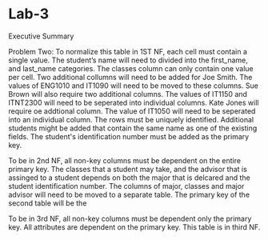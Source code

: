 # Lab-3

Executive Summary

Problem Two:
To normalize this table in 1ST NF, each cell must contain a single value.  The student’s name will need to divided into the first_name, and last_name categories. The classes column can only contain one value per cell. Two additional collumns will need to be added for Joe Smith. The values of ENG1010 and IT1090 will need to be moved to these columns. Sue Brown will also require two additional columns. The values of IT1150 and ITNT2300 will need to be seperated into individual columns. Kate Jones will require oe addtional column. The value of IT1050 will need to be seperated into an individual column. The rows must
be uniquely identified. Additional students might be added that contain the same name as one of the existing fields. The student's identification number must be added as the primary key.

To be in 2nd NF, all non-key columns must be dependent on the entire primary key. The classes that a student may take, and the advisor that is assinged to a student depends on both the major that is delcared and the student identification number. The columns of major, classes and major advisor will need to be moved to a separate table. The primary key of the second table will be the 

To be in 3rd NF, all non-key columns must be dependent only the primary key. All attributes are dependent on the primary key. 
This table is in third NF. 


